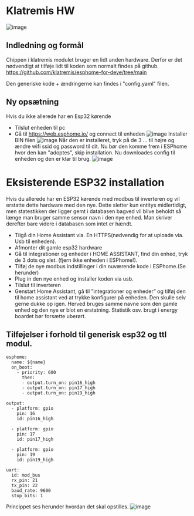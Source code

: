 # Klatremis HW
![image](https://github.com/klatremis/hw/assets/22115157/144229b1-1ca8-4c09-a4f9-ac1b1156f769)


## Indledning og formål
Chippen i klatremis modulet bruger en lidt anden hardware. Derfor er det nødvendigt at tilføje lidt til koden som 
normalt findes på github. https://github.com/klatremis/esphome-for-deye/tree/main

Den generiske kode + ændringerne kan findes i "config.yaml" filen.

## Ny opsætning
 Hvis du ikke allerede har en Esp32 kørende
 
* Tilslut enheden til pc
* Gå til https://web.esphome.io/ og connect til enheden
![image](https://github.com/klatremis/hw/assets/22115157/e8acec6a-e01f-4af3-b4e4-2b9b652ef946)
Installer BIN filen
![image](https://github.com/klatremis/hw/assets/22115157/3cca71cc-a593-4170-b9bc-742955cc2a95)
Når den er installeret, tryk på de 3 ... til højre og ændre wifi ssid og password  til dit.
Nu bør den komme frem i ESPhome hvor den kan "adoptes", skip installation. Nu downloades config til enheden og den er klar til brug.
![image](https://github.com/klatremis/hw/assets/22115157/89434773-006c-4cb6-a1c2-1c25f670147a)

# Eksisterende ESP32 installation
Hvis du allerede har en ESP32 kørende med modbus til inverteren og vil erstatte dette hardware med den nye.
Dette sletter kun entitys midlertidigt, men statestikken der ligger gemt i databasen bagved vil blive beholdt så længe 
man bruger samme sensor navn i den nye enhed. Man skriver derefter bare videre i databasen som intet er hændt.
* Tilgå din Home Assistant via. En HTTPS(nødvendig for at uploade via. Usb til enheden).
* Afmonter dit gamle esp32 hardware
* Gå til integrationer og enheder i HOME ASSISTANT, find din enhed, tryk de 3 dots og slet. (fjern ikke 
enheden i ESPhome!).
* Tilføj de nye modbus indstillinger i din nuværende kode i ESPhome.(Se herunder)
* Plug in den nye enhed og installer koden via usb.
* Tilslut til inverteren
* Genstart Home Assistant, gå til ”integrationer og enheder” og tilføj den til home assistant ved at trykke 
konfigurer på enheden. Den skulle selv gerne dukke op igen.
Herved bruges samme navne som den gamle enhed og den nye er blot en erstatning. Statistik osv. brugt i energy 
boardet bør forsætte uberørt.

## Tilføjelser i forhold til generisk esp32 og ttl modul.
```
esphome:
  name: ${name}
  on_boot: 
    - priority: 600
      then: 
      - output.turn_on: pin16_high
      - output.turn_on: pin17_high
      - output.turn_on: pin19_high

output:
  - platform: gpio
    pin: 16
    id: pin16_high
    
  - platform: gpio
    pin: 17
    id: pin17_high
    
  - platform: gpio
    pin: 19
    id: pin19_high

uart:
  id: mod_bus
  rx_pin: 21
  tx_pin: 22
  baud_rate: 9600
  stop_bits: 1
```
Princippet ses herunder hvordan det skal opstilles.
![image](https://github.com/klatremis/hw/assets/22115157/2ee8a79d-8b8c-47cc-ad43-56c0512be632)

